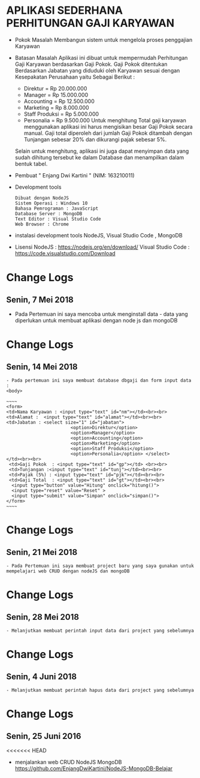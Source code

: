 # APLIKASI SEDERHANA PERHITUNGAN GAJI KARYAWAN 

* Pokok Masalah 
    Membangun sistem untuk mengelola proses penggajian Karyawan
* Batasan Masalah 
    Aplikasi ini dibuat untuk mempermudah Perhitungan Gaji Karyawan berdasarkan Gaji Pokok.
    Gaji Pokok ditentukan Berdasarkan Jabatan yang diduduki oleh Karyawan sesuai dengan Kesepakatan Perusahaan yaitu Sebagai Berikut :
    -   Direktur        = Rp 20.000.000
    -   Manager         = Rp 15.000.000
    -   Accounting      = Rp 12.500.000
    -   Marketing       = Rp 8.000.000
    -   Staff Produksi  = Rp 5.000.000
    -   Personalia      = Rp 9.500.000
    Untuk menghitung Total gaji karyawan menggunakan aplikasi ini harus mengisikan besar Gaji Pokok secara manual. Gaji total diperoleh dari jumlah Gaji Pokok ditambah dengan Tunjangan sebesar 20% dan dikurangi pajak sebesar 5%. 
    
    Selain untuk menghitung, aplikasi ini juga dapat menyimpan data yang sudah dihitung tersebut ke dalam Database dan menampilkan dalam bentuk tabel.
* Pembuat " Enjang Dwi Kartini " (NIM: 163210011)
* Development tools 
    ~~~
    Dibuat dengan NodeJS
    Sistem Operasi : Windows 10
    Bahasa Pemrograman : JavaScript
    Database Server : MongoDB
    Text Editor : Visual Studio Code 
    Web Browser : Chrome 
    ~~~
* instalasi development tools 
    NodeJS, Visual Studio Code , MongoDB
* Lisensi 
    NodeJS  : https://nodejs.org/en/download/
    Visual Studio Code  : https://code.visualstudio.com/Download
# Change Logs 
## Senin, 7 Mei 2018
   - Pada Pertemuan ini saya mencoba untuk menginstall data - data yang diperlukan untuk membuat aplikasi dengan node js dan mongoDB
# Change Logs 
## Senin, 14 Mei 2018
    - Pada pertemuan ini saya membuat database dbgaji dan form input data :
    <body>
    
    ~~~~
    <form>
    <td>Nama Karyawan : <input type="text" id="nm"></td><br><br>
    <td>Alamat :  <input type="text" id="alamat"></td><br><br>
    <td>Jabatan : <select size="1" id="jabatan">
                            <option>Direktur</option>
                            <option>Manager</option>
                            <option>Accounting</option>
                            <option>Marketing</option>
                            <option>Staff Produksi</option>
                            <option>Personalia</option> </select>
    </td><br><br>
     <td>Gaji Pokok  : <input type="text" id="gp"></td> <br><br>
     <td>Tunjangan :<input type="text" id="tunj"></td><br><br>
     <td>Pajak (5%) : <input type="text" id="pjk"></td><br><br>
     <td>Gaji Total  : <input type="text" id="gt"></td><br><br>
      <input type="button" value="Hitung" onclick="hitung()">
      <input type="reset" value="Reset" >
      <input type="submit" value="Simpan" onclick="simpan()">
    </form>
    ~~~~
# Change Logs 
## Senin, 21 Mei 2018
    - Pada Pertemuan ini saya membuat project baru yang saya gunakan untuk mempelajari web CRUD dengan nodeJS dan mongoDB
# Change Logs 
## Senin, 28 Mei 2018
    - Melanjutkan membuat perintah input data dari project yang sebelumnya
# Change Logs 
## Senin, 4 Juni 2018
    - Melanjutkan membuat perintah hapus data dari project yang sebelumnya
# Change  Logs
## Senin, 25 Juni 2016
<<<<<<< HEAD
- menjalankan  web CRUD NodeJS MongoDB https://github.com/EnjangDwiKartini/NodeJS-MongoDB-Belajar
